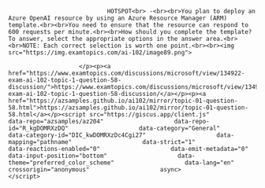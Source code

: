 <p class="card-text">
							
								HOTSPOT<br> -<br><br>You plan to deploy an Azure OpenAI resource by using an Azure Resource Manager (ARM) template.<br><br>You need to ensure that the resource can respond to 600 requests per minute.<br><br>How should you complete the template? To answer, select the appropriate options in the answer area.<br><br>NOTE: Each correct selection is worth one point.<br><br><img src="https://img.examtopics.com/ai-102/image89.png">
							
						</p><p><a href="https://www.examtopics.com/discussions/microsoft/view/134922-exam-ai-102-topic-1-question-58-discussion/">https://www.examtopics.com/discussions/microsoft/view/134922-exam-ai-102-topic-1-question-58-discussion/</a></p><p><a href="https://azsamples.github.io/ai102/mirror/topic-01-question-58.html">https://azsamples.github.io/ai102/mirror/topic-01-question-58.html</a></p><script src="https://giscus.app/client.js"                    data-repo="azsamples/az204"                    data-repo-id="R_kgDOMRXzDQ"                    data-category="General"                    data-category-id="DIC_kwDOMRXzDc4Cgi27"                    data-mapping="pathname"                    data-strict="1"                    data-reactions-enabled="0"                    data-emit-metadata="0"                    data-input-position="bottom"                    data-theme="preferred_color_scheme"                    data-lang="en"                    crossorigin="anonymous"                    async>                    </script>